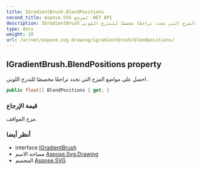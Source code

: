 ```yaml
---
title: IGradientBrush.BlendPositions
second_title: Aspose.SVG لمرجع .NET API
description: IGradientBrush ملكية. احصل على مواضع المزج التي تحدد تراجعًا مخصصًا للتدرج اللوني .
type: docs
weight: 20
url: /ar/net/aspose.svg.drawing/igradientbrush/blendpositions/
---
```

## IGradientBrush.BlendPositions property

احصل على مواضع المزج التي تحدد تراجعًا مخصصًا للتدرج اللوني .

```csharp
public float[] BlendPositions { get; }
```

### قيمة الإرجاع

مزج المواقف.

### أنظر أيضا

* interface [IGradientBrush](../)
* مساحة الاسم [Aspose.Svg.Drawing](../../igradientbrush/)
* المجسم [Aspose.SVG](../../../)


